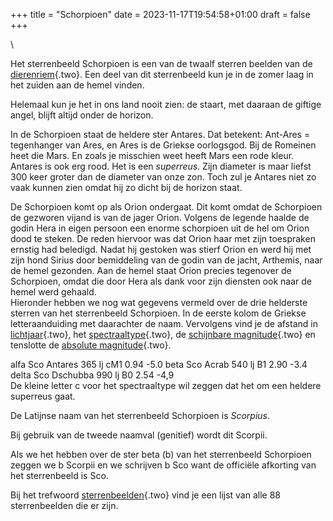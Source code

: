 +++
title = "Schorpioen"
date = 2023-11-17T19:54:58+01:00
draft = false
+++

\

Het sterrenbeeld Schorpioen is een van de twaalf sterren beelden van de
[dierenriem](dierenri.html){.two}. Een deel van dit sterrenbeeld kun je
in de zomer laag in het zuiden aan de hemel vinden.

Helemaal kun je het in ons land nooit zien: de staart, met daaraan de
giftige angel, blijft altijd onder de horizon.

In de Schorpioen staat de heldere ster Antares. Dat betekent: Ant-Ares =
tegenhanger van Ares, en Ares is de Griekse oorlogsgod. Bij de Romeinen
heet die Mars. En zoals je misschien weet heeft Mars een rode kleur.
Antares is ook erg rood. Het is een *superreus*. Zijn diameter is maar
liefst 300 keer groter dan de diameter van onze zon. Toch zul je Antares
niet zo vaak kunnen zien omdat hij zo dicht bij de horizon staat.

De Schorpioen komt op als Orion ondergaat. Dit komt omdat de Schorpioen
de gezworen vijand is van de jager Orion. Volgens de legende haalde de
godin Hera in eigen persoon een enorme schorpioen uit de hel om Orion
dood te steken. De reden hiervoor was dat Orion haar met zijn toespraken
ernstig had beledigd. Nadat hij gestoken was stierf Orion en werd hij
met zijn hond Sirius door bemiddeling van de godin van de jacht,
Arthemis, naar de hemel gezonden. Aan de hemel staat Orion precies
tegenover de Schorpioen, omdat die door Hera als dank voor zijn diensten
ook naar de hemel werd gehaald.\
Hieronder hebben we nog wat gegevens vermeld over de drie helderste
sterren van het sterrenbeeld Schorpioen. In de eerste kolom de Griekse
letteraanduiding met daarachter de naam. Vervolgens vind je de afstand
in [lichtjaar](lichtjaa.html){.two}, het
[spectraaltype](spectraa.html){.two}, de [schijnbare
magnitude](magnitud.html){.two} en tenslotte de [absolute
magnitude](absolute.html){.two}.

alfa Sco Antares 365 lj cM1 0.94 -5.0 beta Sco Acrab 540 lj B1 2.90 -3.4
delta Sco Dschubba 990 lj B0 2.54 -4,9\
De kleine letter c voor het spectraaltype wil zeggen dat het om een
heldere superreus gaat.

De Latijnse naam van het sterrenbeeld Schorpioen is *Scorpius*.

Bij gebruik van de tweede naamval (genitief) wordt dit Scorpii.

Als we het hebben over de ster beta (b) van het sterrenbeeld Schorpioen
zeggen we b Scorpii en we schrijven b Sco want de officiële afkorting
van het sterrenbeeld is Sco.

Bij het trefwoord [sterrenbeelden](sterrenb.html){.two} vind je een
lijst van alle 88 sterrenbeelden die er zijn.
